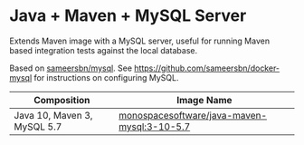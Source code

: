 # Java + Maven + MySQL Server

Extends Maven image with a MySQL server, useful for running Maven based integration tests against the local database.

Based on [sameersbn/mysql](https://github.com/sameersbn/docker-mysql]). See https://github.com/sameersbn/docker-mysql for instructions on configuring MySQL.

Composition | Image Name
--- | ---
Java 10, Maven 3, MySQL 5.7 | [monospacesoftware/java-maven-mysql:3-10-5.7](https://hub.docker.com/r/monospacesoftware/java-maven-mysql/)
